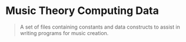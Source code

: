 # Music Theory Computing Data
> A set of files containing constants and data constructs to assist in writing programs for music creation.